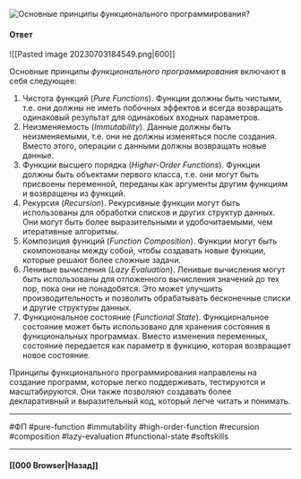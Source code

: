 ![Основные принципы функционального программирования?](https://youtu.be/Sw4BlFLj2dg?t=149)

#### Ответ

![[Pasted image 20230703184549.png|600]]

Основные принципы *функционального программирования* включают в себя следующее:

1. Чистота функций (*Pure Functions*). Функции должны быть чистыми, т.е. они должны не иметь побочных эффектов и всегда возвращать одинаковый результат для одинаковых входных параметров.
2. Неизменяемость (*Immutability*). Данные должны быть неизменяемыми, т.е. они не должны изменяться после создания. Вместо этого, операции с данными должны возвращать новые данные.
3. Функции высшего порядка (*Higher-Order Functions*). Функции должны быть объектами первого класса, т.е. они могут быть присвоены переменной, переданы как аргументы другим функциям и возвращены из функций.
4. Рекурсия (*Recursion*). Рекурсивные функции могут быть использованы для обработки списков и других структур данных. Они могут быть более выразительными и удобочитаемыми, чем итеративные алгоритмы.
5. Композиция функций (*Function Composition*). Функции могут быть скомпонованы между собой, чтобы создавать новые функции, которые решают более сложные задачи.
6. Ленивые вычисления (*Lazy Evaluation*). Ленивые вычисления могут быть использованы для отложенного вычисления значений до тех пор, пока они не понадобятся. Это может улучшить производительность и позволить обрабатывать бесконечные списки и другие структуры данных.
7. Функциональное состояние (*Functional State*). Функциональное состояние может быть использовано для хранения состояния в функциональных программах. Вместо изменения переменных, состояние передается как параметр в функцию, которая возвращает новое состояние.

Принципы функционального программирования направлены на создание программ, которые легко поддерживать, тестируются и масштабируются. Они также позволяют создавать более декларативный и выразительный код, который легче читать и понимать.

___
#ФП #pure-function #immutability #high-order-function #recursion #composition #lazy-evaluation #functional-state #softskills 

___

#### [[000 Browser|Назад]]